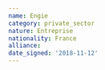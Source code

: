 ```yaml
---
name: Engie
category: private_sector
nature: Entreprise
nationality: France
alliance: 
date_signed: '2018-11-12'
---
```

    